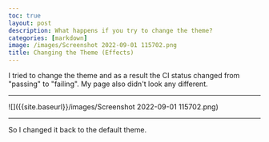 ```yaml
---
toc: true
layout: post
description: What happens if you try to change the theme?
categories: [markdown]
image: /images/Screenshot 2022-09-01 115702.png
title: Changing the Theme (Effects)
---
```


I tried to change the theme and as a result the CI status changed from "passing" to "failing". My page also didn't look any different.

---

![]({{site.baseurl}}/images/Screenshot 2022-09-01 115702.png)

---

So I changed it back to the default theme.
